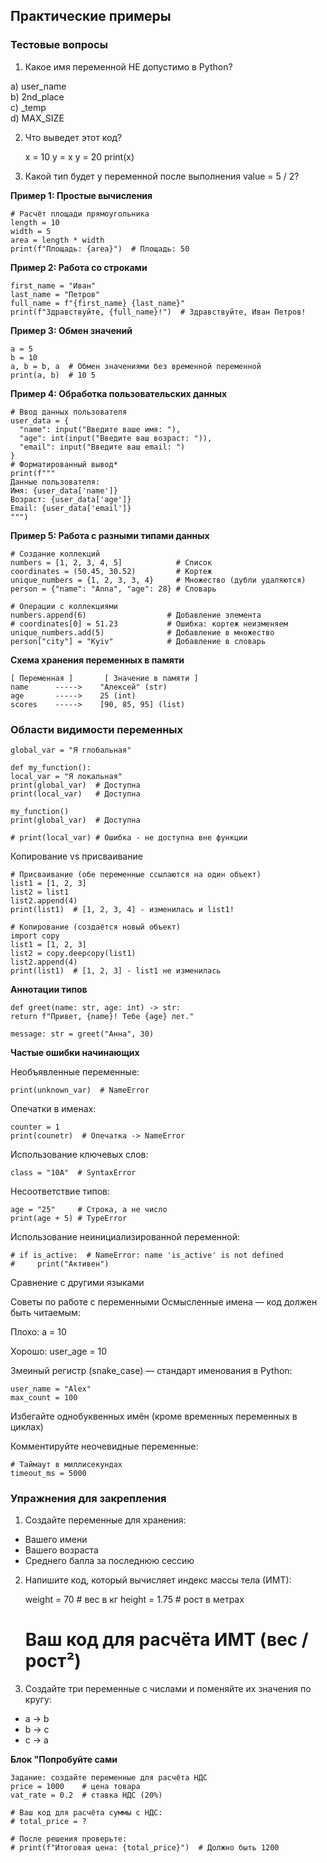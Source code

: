 ## Практические примеры

### Тестовые вопросы

1. Какое имя переменной НЕ допустимо в Python?


a) user_name  
b) 2nd_place  
c) _temp  
d) MAX_SIZE

2. Что выведет этот код?


    x = 10
    y = x
    y = 20
    print(x)

3. Какой тип будет у переменной после выполнения value = 5 / 2?

**Пример 1: Простые вычисления**

    # Расчёт площади прямоугольника
    length = 10  
    width = 5  
    area = length * width  
    print(f"Площадь: {area}")  # Площадь: 50  

**Пример 2: Работа со строками**

    first_name = "Иван"  
    last_name = "Петров"  
    full_name = f"{first_name} {last_name}"  
    print(f"Здравствуйте, {full_name}!")  # Здравствуйте, Иван Петров!

**Пример 3: Обмен значений**

    a = 5  
    b = 10  
    a, b = b, a  # Обмен значениями без временной переменной  
    print(a, b)  # 10 5

**Пример 4: Обработка пользовательских данных**

    # Ввод данных пользователя
    user_data = {
      "name": input("Введите ваше имя: "),
      "age": int(input("Введите ваш возраст: ")),
      "email": input("Введите ваш email: ")
    }
    # Форматированный вывод*
    print(f"""
    Данные пользователя:
    Имя: {user_data['name']}
    Возраст: {user_data['age']}
    Email: {user_data['email']}
    """)

**Пример 5: Работа с разными типами данных**
    
    # Создание коллекций
    numbers = [1, 2, 3, 4, 5]            # Список
    coordinates = (50.45, 30.52)         # Кортеж
    unique_numbers = {1, 2, 3, 3, 4}     # Множество (дубли удаляются)
    person = {"name": "Anna", "age": 28} # Словарь

    # Операции с коллекциями
    numbers.append(6)                  # Добавление элемента
    # coordinates[0] = 51.23           # Ошибка: кортеж неизменяем
    unique_numbers.add(5)              # Добавление в множество
    person["city"] = "Kyiv"            # Добавление в словарь

**Схема хранения переменных в памяти**

    [ Переменная ]       [ Значение в памяти ]
    name      ----->    "Алексей" (str)
    age       ----->    25 (int)
    scores    ----->    [90, 85, 95] (list)


### Области видимости переменных

    global_var = "Я глобальная"

    def my_function():
    local_var = "Я локальная"
    print(global_var)  # Доступна
    print(local_var)   # Доступна
    
    my_function()
    print(global_var)  # Доступна

    # print(local_var) # Ошибка - не доступна вне функции

Копирование vs присваивание

    # Присваивание (обе переменные ссылаются на один объект)
    list1 = [1, 2, 3]
    list2 = list1
    list2.append(4)
    print(list1)  # [1, 2, 3, 4] - изменилась и list1!

    # Копирование (создаётся новый объект)
    import copy
    list1 = [1, 2, 3]
    list2 = copy.deepcopy(list1)
    list2.append(4)
    print(list1)  # [1, 2, 3] - list1 не изменилась

**Аннотации типов**

    def greet(name: str, age: int) -> str:
    return f"Привет, {name}! Тебе {age} лет."
    
    message: str = greet("Анна", 30)

**Частые ошибки начинающих**

Необъявленные переменные:

    print(unknown_var)  # NameError

Опечатки в именах:

    counter = 1
    print(counetr)  # Опечатка -> NameError

Использование ключевых слов:

    class = "10A"  # SyntaxError

Несоответствие типов:

    age = "25"     # Строка, а не число
    print(age + 5) # TypeError

Использование неинициализированной переменной:

    # if is_active:  # NameError: name 'is_active' is not defined
    #     print("Активен")

Сравнение с другими языками


Советы по работе с переменными
Осмысленные имена — код должен быть читаемым:

Плохо: a = 10

Хорошо: user_age = 10

Змеиный регистр (snake_case) — стандарт именования в Python:

    user_name = "Alex"
    max_count = 100

Избегайте однобуквенных имён (кроме временных переменных в циклах)

Комментируйте неочевидные переменные:

    # Таймаут в миллисекундах
    timeout_ms = 5000

### Упражнения для закрепления

1. Создайте переменные для хранения:

- Вашего имени  
- Вашего возраста  
- Среднего балла за последнюю сессию

2. Напишите код, который вычисляет индекс массы тела (ИМТ):


    weight = 70    # вес в кг
    height = 1.75  # рост в метрах
    # Ваш код для расчёта ИМТ (вес / рост²)

3. Создайте три переменные с числами и поменяйте их значения по кругу:


- a → b
- b → c
- c → a

**Блок "Попробуйте сами**

    Задание: создайте переменные для расчёта НДС
    price = 1000    # цена товара
    vat_rate = 0.2  # ставка НДС (20%)

    # Ваш код для расчёта суммы с НДС:
    # total_price = ?

    # После решения проверьте:
    # print(f"Итоговая цена: {total_price}")  # Должно быть 1200
